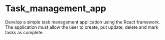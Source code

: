 # Task_management_app
Develop a simple task management application using the React framework. The application must allow the user to create, put update, delete and mark tasks as complete.
